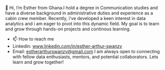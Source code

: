 👋 Hi, I’m Esther from Ghana.I hold a degree in Communication studies and have a diverse background in administrative duties and experience as a cabin crew member. Recently, i've developed a keen interest in data analytics and i am eager to pivot into this dynamic field. My goal is to learn and grow through hands-on projects and continous learning.

 - 📫 How to reach me
- Linkedin: www.linkedin.com/in/esther-arthur-swanzy
- Email: estherarthurswanzy@gmail.com
  I am always open to connecting with fellow data enthusiasts, mentors, and potential collaborators. Lets learn and grow together!

<!---
Mz-Swanzy/Mz-Swanzy is a ✨ special ✨ repository because its `README.md` (this file) appears on your GitHub profile.
You can click the Preview link to take a look at your changes.
--->
